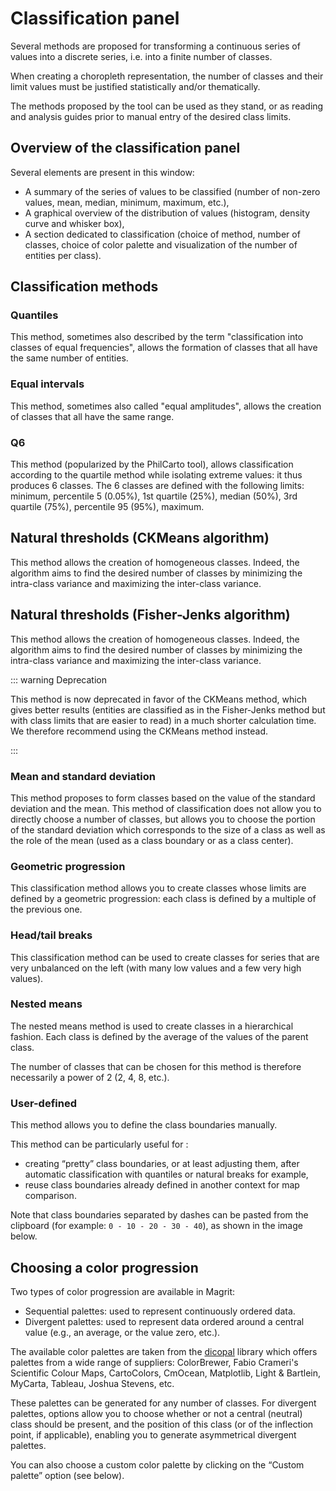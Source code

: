 # Classification panel

Several methods are proposed for transforming a continuous series of values into a discrete series, i.e. into a finite number of classes.

When creating a choropleth representation, the number of classes and their limit values must be justified statistically and/or thematically.

The methods proposed by the tool can be used as they stand, or as reading and analysis guides prior to manual entry of the desired class limits.

## Overview of the classification panel

<ZoomImg
    src="/classification.png"
    alt="Classification panel"
    caption="Classification panel"
/>

Several elements are present in this window:

- A summary of the series of values to be classified (number of non-zero values, mean, median, minimum, maximum, etc.),
- A graphical overview of the distribution of values (histogram, density curve and whisker box),
- A section dedicated to classification (choice of method, number of classes, choice of color palette and visualization of the number of entities per class).

## Classification methods

### Quantiles

This method, sometimes also described by the term "classification into classes of equal frequencies", allows the formation of classes that all have the same number of entities.

### Equal intervals

This method, sometimes also called "equal amplitudes", allows the creation of classes that all have the same range.

### Q6

This method (popularized by the PhilCarto tool), allows classification according to the quartile method while isolating extreme values:
it thus produces 6 classes.
The 6 classes are defined with the following limits: minimum, percentile 5 (0.05%), 1st quartile (25%), median (50%), 3rd quartile (75%), percentile 95 (95%), maximum.

## Natural thresholds (CKMeans algorithm)

This method allows the creation of homogeneous classes. Indeed, the algorithm aims to find the desired number of classes by minimizing the intra-class variance and maximizing the inter-class variance.

## Natural thresholds (Fisher-Jenks algorithm)

This method allows the creation of homogeneous classes. Indeed, the algorithm aims to find the desired number of classes by minimizing the intra-class variance and maximizing the inter-class variance.

::: warning Deprecation

This method is now deprecated in favor of the CKMeans method, which gives better results
(entities are classified as in the Fisher-Jenks method but with class limits that are easier to read)
in a much shorter calculation time. We therefore recommend using the CKMeans method instead.

:::

### Mean and standard deviation

This method proposes to form classes based on the value of the standard deviation and the mean.
This method of classification does not allow you to directly choose a number of classes, but allows you to choose the portion of the standard deviation
which corresponds to the size of a class as well as the role of the mean (used as a class boundary or
as a class center).

### Geometric progression

This classification method allows you to create classes whose limits are defined by a geometric progression: each class is defined by a multiple of the previous one.

### Head/tail breaks

This classification method can be used to create classes for series that are very unbalanced on the left (with many low values and a few very high values).

### Nested means

The nested means method is used to create classes in a hierarchical fashion. Each class is defined by the average of the values of the parent class.

The number of classes that can be chosen for this method is therefore necessarily a power of 2 (2, 4, 8, etc.).

### User-defined

This method allows you to define the class boundaries manually.

This method can be particularly useful for :
- creating “pretty” class boundaries, or at least adjusting them, after automatic classification with quantiles or natural breaks for example,
- reuse class boundaries already defined in another context for map comparison.

Note that class boundaries separated by dashes can be pasted from the clipboard (for example: `0 - 10 - 20 - 30 - 40`), as shown in the image below.

<ZoomImg
    src="/paste-breaks.gif"
    alt="Manual entry of class boundaries"
    caption="Manual entry of class boundaries"
/>

## Choosing a color progression

Two types of color progression are available in Magrit:
- Sequential palettes: used to represent continuously ordered data.
- Divergent palettes: used to represent data ordered around a central value (e.g., an average, or the value zero, etc.).

The available color palettes are taken from the [dicopal](https://github.com/riatelab/dicopal.js) library
which offers palettes from a wide range of suppliers: ColorBrewer, Fabio Crameri's Scientific Colour Maps,
CartoColors, CmOcean, Matplotlib, Light & Bartlein, MyCarta, Tableau, Joshua Stevens, etc.

These palettes can be generated for any number of classes. For divergent palettes,
options allow you to choose whether or not a central (neutral) class should be present, and
the position of this class (or of the inflection point, if applicable), enabling you to generate asymmetrical divergent palettes.

You can also choose a custom color palette by clicking on the “Custom palette” option (see below).

<ZoomImg
    src="/classification-custom-palette.png"
    alt="Custom color palette"
    caption="Custom color palette"
/>